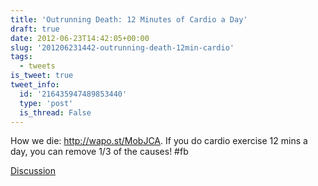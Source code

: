 ```yaml
---
title: 'Outrunning Death: 12 Minutes of Cardio a Day'
draft: true
date: 2012-06-23T14:42:05+00:00
slug: '201206231442-outrunning-death-12min-cardio'
tags:
  - tweets
is_tweet: true
tweet_info:
  id: '216435947489853440'
  type: 'post'
  is_thread: False
---
```




How we die: <http://wapo.st/MobJCA>. If you do cardio exercise 12 mins a day, you can remove 1/3 of the causes! #fb

[Discussion](https://x.com/sytelus/status/216435947489853440)
